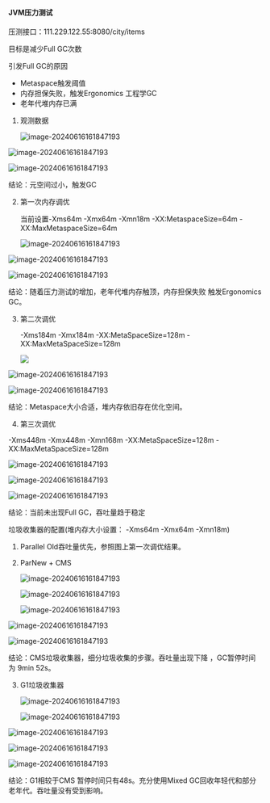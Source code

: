 #### JVM压力测试

压测接口：111.229.122.55:8080/city/items

目标是减少Full GC次数

引发Full GC的原因

* Metaspace触发阈值
* 内存担保失败，触发Ergonomics 工程学GC
* 老年代堆内存已满

1. 观测数据

   ![image-20240616161847193](./source/gc_default_jvm.png)

![image-20240616161847193](./source/gc_detault_graphs.png)

![image-20240616161847193](./source/gc_default_throughput.png)

结论：元空间过小，触发GC



2. 第一次内存调优

   当前设置-Xms64m -Xmx64m  -Xmn18m -XX:MetaspaceSize=64m -XX:MaxMetaspaceSize=64m

   ![image-20240616161847193](./source/optimized_heap1_jvm.png)

![image-20240616161847193](./source/optimized_heap1_graph.png)

![image-20240616161847193](./source/optimized_heap1_throughput.png)

结论：随着压力测试的增加，老年代堆内存触顶，内存担保失败 触发Ergonomics GC。

3. 第二次调优

   -Xms184m -Xmx184m  -XX:MetaSpaceSize=128m -XX:MaxMetaSpaceSize=128m

   ![](./source/optimized_heap2_JVM.png)

![image-20240616161847193](./source/optimized_heap2_throughout.png)



![image-20240616161847193](./source/optimized_heap2_graph.png)

结论：Metaspace大小合适，堆内存依旧存在优化空间。

4. 第三次调优

-Xms448m -Xmx448m  -Xmn168m -XX:MetaSpaceSize=128m -XX:MaxMetaSpaceSize=128m

![image-20240616161847193](./source/optimized_heap3_JVM.png)

![image-20240616161847193](./source/optimized_heap3_throughout.png)

![image-20240616161847193](./source/optimized_heap3_graph.png)

结论：当前未出现Full GC，吞吐量趋于稳定



垃圾收集器的配置(堆内存大小设置： -Xms64m -Xmx64m  -Xmn18m)

1. Parallel Old吞吐量优先，参照图上第一次调优结果。

2. ParNew + CMS

   ![image-20240616161847193](./source/cms_JVM.png)

   

   ![image-20240616161847193](./source/cms_throughout.png)

   ![image-20240616161847193](./source/cms_graph.png)

![image-20240616161847193](./source/cms_statistics.png)

![image-20240616161847193](./source/CMS_GCTime.png)

结论：CMS垃圾收集器，细分垃圾收集的步骤。吞吐量出现下降 ，GC暂停时间为 9min 52s。

3. G1垃圾收集器

   ![image-20240616161847193](./source/G1_JVM.png)

   ![image-20240616161847193](./source/G1_throughout.png)

![image-20240616161847193](./source/G1_graph.png)

![image-20240616161847193](./source/G1_statistics.png)

![image-20240616161847193](./source/G1_gcTime.png)

结论：G1相较于CMS 暂停时间只有48s。充分使用Mixed GC回收年轻代和部分老年代。吞吐量没有受到影响。

